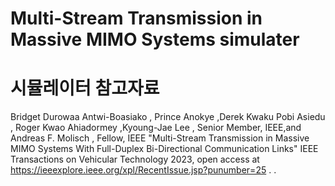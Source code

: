 
















# Multi-Stream Transmission in Massive MIMO Systems simulater

# 시뮬레이터 참고자료
Bridget Durowaa Antwi-Boasiako , Prince Anokye ,Derek Kwaku Pobi Asiedu , Roger Kwao Ahiadormey ,Kyoung-Jae Lee , Senior Member, IEEE,and Andreas F. Molisch , Fellow, IEEE
"Multi-Stream Transmission in Massive MIMO Systems With Full-Duplex Bi-Directional Communication Links" IEEE Transactions on Vehicular Technology 2023, open access at https://ieeexplore.ieee.org/xpl/RecentIssue.jsp?punumber=25
.
.
 




 

